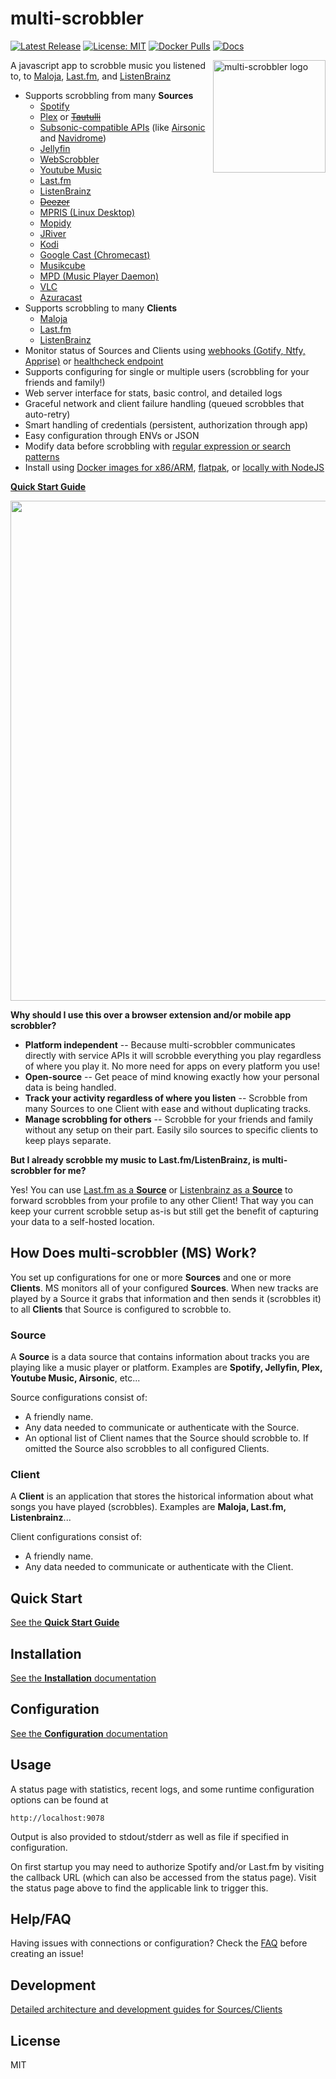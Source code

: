 # multi-scrobbler

[![Latest Release](https://img.shields.io/github/v/release/foxxmd/multi-scrobbler)](https://github.com/FoxxMD/multi-scrobbler/releases)
[![License: MIT](https://img.shields.io/badge/License-MIT-yellow.svg)](https://opensource.org/licenses/MIT)
[![Docker Pulls](https://img.shields.io/docker/pulls/foxxmd/multi-scrobbler)](https://hub.docker.com/r/foxxmd/multi-scrobbler)
[![Docs](https://img.shields.io/badge/Read%20The%20Docs-1082c2)](https://foxxmd.github.io/multi-scrobbler/)


<img src="/assets/icon.png" align="right"
alt="multi-scrobbler logo" width="180" height="180">

A javascript app to scrobble music you listened to, to [Maloja](https://github.com/krateng/maloja), [Last.fm](https://www.last.fm), and [ListenBrainz](https://listenbrainz.org)

* Supports scrobbling from many **Sources**
  * [Spotify](https://foxxmd.github.io/multi-scrobbler/docs/configuration#spotify)
  * [Plex](https://foxxmd.github.io/multi-scrobbler/docs/configuration#plex) or [~~Tautulli~~](https://foxxmd.github.io/multi-scrobbler/docs/configuration#tautulli)
  * [Subsonic-compatible APIs](https://foxxmd.github.io/multi-scrobbler/docs/configuration#subsonic) (like [Airsonic](https://airsonic.github.io/) and [Navidrome](https://www.navidrome.org/))
  * [Jellyfin](https://foxxmd.github.io/multi-scrobbler/docs/configuration#jellyfin)
  * [WebScrobbler](https://foxxmd.github.io/multi-scrobbler/docs/configuration#webscrobbler)
  * [Youtube Music](https://foxxmd.github.io/multi-scrobbler/docs/configuration#youtube-music)
  * [Last.fm](https://foxxmd.github.io/multi-scrobbler/docs/configuration#lastfm-source)
  * [ListenBrainz](https://foxxmd.github.io/multi-scrobbler/docs/configuration#listenbrainz-source)
  * [~~Deezer~~](https://foxxmd.github.io/multi-scrobbler/docs/configuration#deezer)
  * [MPRIS (Linux Desktop)](https://foxxmd.github.io/multi-scrobbler/docs/configuration#mpris)
  * [Mopidy](https://foxxmd.github.io/multi-scrobbler/docs/configuration#mopidy)
  * [JRiver](https://foxxmd.github.io/multi-scrobbler/docs/configuration#jriver)
  * [Kodi](https://foxxmd.github.io/multi-scrobbler/docs/configuration#kodi)
  * [Google Cast (Chromecast)](https://foxxmd.github.io/multi-scrobbler/docs/configuration#google-cast-chromecast)
  * [Musikcube](https://foxxmd.github.io/multi-scrobbler/docs/configuration#muikcube)
  * [MPD (Music Player Daemon)](https://foxxmd.github.io/multi-scrobbler/docs/configuration#mpd-music-player-daemon)
  * [VLC](https://foxxmd.github.io/multi-scrobbler/docs/configuration#vlc)
  * [Azuracast](https://foxxmd.github.io/multi-scrobbler/docs/configuration#azuracast)
* Supports scrobbling to many **Clients**
  * [Maloja](https://foxxmd.github.io/multi-scrobbler/docs/configuration#maloja)
  * [Last.fm](https://foxxmd.github.io/multi-scrobbler/docs/configuration#lastfm)
  * [ListenBrainz](https://foxxmd.github.io/multi-scrobbler/docs/configuration#listenbrainz)
* Monitor status of Sources and Clients using [webhooks (Gotify, Ntfy, Apprise)](https://foxxmd.github.io/multi-scrobbler/docs/configuration#webhook-configurations) or [healthcheck endpoint](https://foxxmd.github.io/multi-scrobbler/docs/configuration#health-endpoint)
* Supports configuring for single or multiple users (scrobbling for your friends and family!)
* Web server interface for stats, basic control, and detailed logs
* Graceful network and client failure handling (queued scrobbles that auto-retry)
* Smart handling of credentials (persistent, authorization through app)
* Easy configuration through ENVs or JSON
* Modify data before scrobbling with [regular expression or search patterns](https://foxxmd.github.io/multi-scrobbler/docs/configuration/transforms)
* Install using [Docker images for x86/ARM](https://foxxmd.github.io/multi-scrobbler/docs/installation#docker), [flatpak](https://foxxmd.github.io/multi-scrobbler/docs/installation#flatpak), or [locally with NodeJS](https://foxxmd.github.io/multi-scrobbler/docs/installation#nodejs)

[**Quick Start Guide**](https://foxxmd.github.io/multi-scrobbler/docs/quickstart)

<img src="/assets/status-ui.png" width="800">

**Why should I use this over a browser extension and/or mobile app scrobbler?**

* **Platform independent** -- Because multi-scrobbler communicates directly with service APIs it will scrobble everything you play regardless of where you play it. No more need for apps on every platform you use!
* **Open-source** -- Get peace of mind knowing exactly how your personal data is being handled.
* **Track your activity regardless of where you listen** -- Scrobble from many Sources to one Client with ease and without duplicating tracks.
* **Manage scrobbling for others** -- Scrobble for your friends and family without any setup on their part. Easily silo sources to specific clients to keep plays separate.

**But I already scrobble my music to Last.fm/ListenBrainz, is multi-scrobbler for me?**

Yes! You can use [Last.fm as a **Source**](https://foxxmd.github.io/multi-scrobbler/docs/configuration#lastfm-source) or [Listenbrainz as a **Source**](https://foxxmd.github.io/multi-scrobbler/docs/configuration#listenbrainz-source) to forward scrobbles from your profile to any other Client! That way you can keep your current scrobble setup as-is but still get the benefit of capturing your data to a self-hosted location.

## How Does multi-scrobbler (MS) Work?

You set up configurations for one or more **Sources** and one or more **Clients**. MS monitors all of your configured **Sources**. When new tracks are played by a Source it grabs that information and then sends it (scrobbles it) to all **Clients** that Source is configured to scrobble to.

### Source

A **Source** is a data source that contains information about tracks you are playing like a music player or platform. Examples are **Spotify, Jellyfin, Plex, Youtube Music, Airsonic**, etc...

Source configurations consist of:

* A friendly name.
* Any data needed to communicate or authenticate with the Source.
* An optional list of Client names that the Source should scrobble to. If omitted the Source also scrobbles to all configured Clients.

### Client

A **Client** is an application that stores the historical information about what songs you have played (scrobbles). Examples are **Maloja, Last.fm, Listenbrainz**...

Client configurations consist of:

* A friendly name.
* Any data needed to communicate or authenticate with the Client.

## Quick Start

[See the **Quick Start Guide**](https://foxxmd.github.io/multi-scrobbler/docs/quickstart)

## Installation

[See the **Installation** documentation](https://foxxmd.github.io/multi-scrobbler/docs/installation)

## Configuration

[See the **Configuration** documentation](https://foxxmd.github.io/multi-scrobbler/docs/configuration)

## Usage

A status page with statistics, recent logs, and some runtime configuration options can be found at

```
http://localhost:9078
```
Output is also provided to stdout/stderr as well as file if specified in configuration.

On first startup you may need to authorize Spotify and/or Last.fm by visiting the callback URL (which can also be accessed from the status page). Visit the status page above to find the applicable link to trigger this.

## Help/FAQ

Having issues with connections or configuration? Check the [FAQ](https://foxxmd.github.io/multi-scrobbler/docs/FAQ) before creating an issue!

## Development

[Detailed architecture and development guides for Sources/Clients](https://foxxmd.github.io/multi-scrobbler/docs/development/dev-common)

## License

MIT
